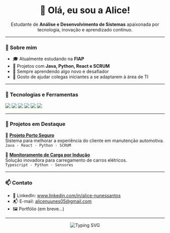 <!-- Banner opcional
<p align="center">
  <img src="https://via.placeholder.com/800x200/FFC0CB/000000?text=Bem+vinda+ao+meu+GitHub!" alt="Banner">
</p>
a -->
<h1 align="center">🌸 Olá, eu sou a Alice!</h1>

<p align="center">
  Estudante de <strong>Análise e Desenvolvimento de Sistemas</strong> apaixonada por tecnologia, inovação e aprendizado contínuo.
</p>

---

### 💖 Sobre mim

- 🎓 Atualmente estudando na **FIAP**
- 🔧 Projetos com **Java, Python, React e SCRUM**
- 🌱 Sempre aprendendo algo novo e desafiador
- 💬 Gosto de ajudar colegas iniciantes a se adaptarem à área de TI

---

### 💼 Tecnologias e Ferramentas

<p align="left">
  <img src="https://img.shields.io/badge/Java-F092B0?style=for-the-badge&logo=java&logoColor=white"/>
  <img src="https://img.shields.io/badge/Python-FFC0CB?style=for-the-badge&logo=python&logoColor=white"/>
  <img src="https://img.shields.io/badge/React-F48FB1?style=for-the-badge&logo=react&logoColor=white"/>
  <img src="https://img.shields.io/badge/HTML5-FFB6C1?style=for-the-badge&logo=html5&logoColor=white"/>
  <img src="https://img.shields.io/badge/CSS3-FF69B4?style=for-the-badge&logo=css3&logoColor=white"/>
  <img src="https://img.shields.io/badge/Git-F06292?style=for-the-badge&logo=git&logoColor=white"/>
</p>

---

### 📌 Projetos em Destaque

📁 [**Projeto Porto Seguro**](https://github.com/Lice-Santos/next-oficial-challenge.git)  
Sistema para melhorar a experiência do cliente em manutenção automotiva.  
`Java · React · Python · SCRUM`

📁 [**Monitoramento de Carga por Indução**](https://github.com/Lice-Santos/chargeGo-sustainability.git)  
Solução inovadora para carregamento de carros elétricos.  
`Typescript · Pýthon · Sensores`

---

### 📫 Contato

- 💼 LinkedIn: www.linkedin.com/in/alice-nunessantos
- 📬 E-mail: alicenuunes05@gmail.com
- 🖼️ Portfólio (em breve...)

---

<p align="center">
  <img src="https://readme-typing-svg.herokuapp.com/?font=Fira+Code&size=20&pause=1000&color=FF69B4&center=true&vCenter=true&width=435&lines=Seja+bem-vindo(a)+ao+meu+GitHub!;Explore+meus+projetos+%F0%9F%92%96" alt="Typing SVG" />
</p>

